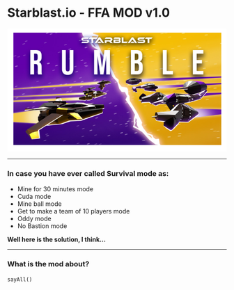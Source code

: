 # Starblast.io - FFA MOD v1.0


![](https://raw.githubusercontent.com/A198-A/Starblast-FFA-Mod/main/resources/image.png)

---

### In case you have ever called Survival mode as:
- Mine for 30 minutes mode
- Cuda mode
- Mine ball mode
- Get to make a team of 10 players mode
- Oddy mode
- No Bastion mode

**Well here is the solution, I think...**

---

### What is the mod about?



`sayAll()`
